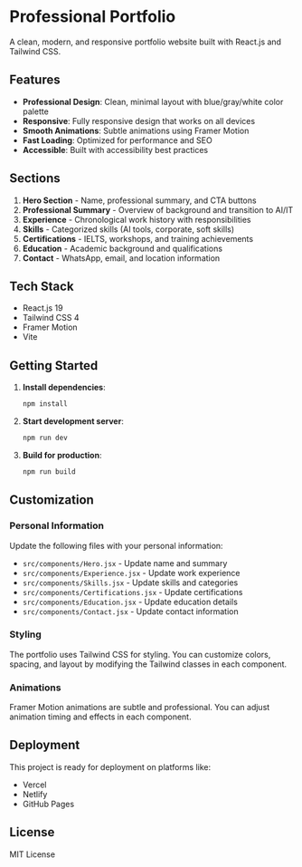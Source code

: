 # Professional Portfolio

A clean, modern, and responsive portfolio website built with React.js and Tailwind CSS.

## Features

- **Professional Design**: Clean, minimal layout with blue/gray/white color palette
- **Responsive**: Fully responsive design that works on all devices
- **Smooth Animations**: Subtle animations using Framer Motion
- **Fast Loading**: Optimized for performance and SEO
- **Accessible**: Built with accessibility best practices

## Sections

1. **Hero Section** - Name, professional summary, and CTA buttons
2. **Professional Summary** - Overview of background and transition to AI/IT
3. **Experience** - Chronological work history with responsibilities
4. **Skills** - Categorized skills (AI tools, corporate, soft skills)
5. **Certifications** - IELTS, workshops, and training achievements
6. **Education** - Academic background and qualifications
7. **Contact** - WhatsApp, email, and location information

## Tech Stack

- React.js 19
- Tailwind CSS 4
- Framer Motion
- Vite

## Getting Started

1. **Install dependencies**:
   ```bash
   npm install
   ```

2. **Start development server**:
   ```bash
   npm run dev
   ```

3. **Build for production**:
   ```bash
   npm run build
   ```

## Customization

### Personal Information
Update the following files with your personal information:

- `src/components/Hero.jsx` - Update name and summary
- `src/components/Experience.jsx` - Update work experience
- `src/components/Skills.jsx` - Update skills and categories
- `src/components/Certifications.jsx` - Update certifications
- `src/components/Education.jsx` - Update education details
- `src/components/Contact.jsx` - Update contact information

### Styling
The portfolio uses Tailwind CSS for styling. You can customize colors, spacing, and layout by modifying the Tailwind classes in each component.

### Animations
Framer Motion animations are subtle and professional. You can adjust animation timing and effects in each component.

## Deployment

This project is ready for deployment on platforms like:
- Vercel
- Netlify
- GitHub Pages

## License

MIT License
